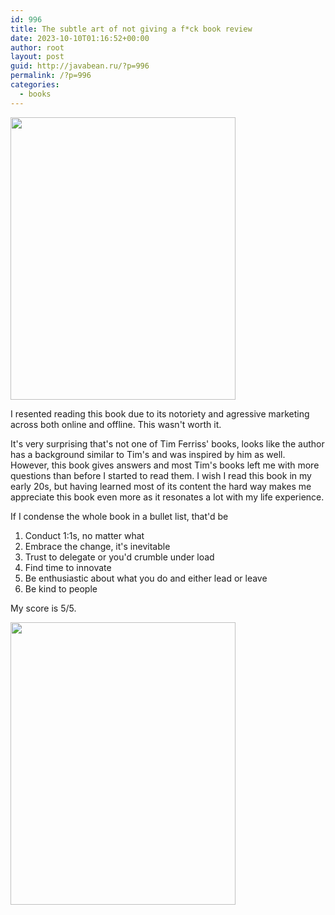 ```yaml
---
id: 996
title: The subtle art of not giving a f*ck book review
date: 2023-10-10T01:16:52+00:00
author: root
layout: post
guid: http://javabean.ru/?p=996
permalink: /?p=996
categories:
  - books
---
```



<img class="alignleft" width="360" height="452" src="https://m.media-amazon.com/images/I/71QKQ9mwV7L._AC_UF1000,1000_QL80_.jpg"/>
<p>I resented reading this book due to its notoriety and agressive marketing across both online and offline. This wasn't worth it. </p>

<p>It's very surprising that's not one of Tim Ferriss' books, looks like the author has a background similar to Tim's and was inspired by him as well. However, this book gives answers and most Tim's books left me with more questions than before I started to read them. I wish I read this book in my early 20s, but having learned most of its content the hard way makes me appreciate this book even more as it resonates a lot with my life experience.</p>

<p>If I condense the whole book in a bullet list, that'd be <ol><li>Conduct 1:1s, no matter what</li><li>Embrace the change, it's inevitable</li><li>Trust to delegate or you'd crumble under load</li><li>Find time to innovate</li><li>Be enthusiastic about what you do and either lead or leave</li><li>Be kind to people</li></ol></p>
<p>My score is 5/5. </p>

<img class="alignleft" width="360" height="452" src="https://markmanson.net/wp-content/uploads/2015/01/frankly-my-dear.jpg"/>


